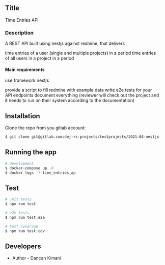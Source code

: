 ## Title

Time Entries API

### Description

A REST API built using nestjs against redmine, that delivers

time entries of a user (single and multiple projects) in a period
time entries of all users in a project in a period

#### Main requirements

use framework nestjs

provide a script to fill redmine with example data
write e2e tests for your API endpoints
document everything (reviewer will check out the project and it needs to run on their system according to the documentation)

## Installation

Clone the repo from you gitlab account:

```bash
$ git clone git@gitlab.com:dej-rs-projects/testprojects/2021-04-nestjs-dancan-kimani.git
```

## Running the app

```bash
# development
$ docker-compose up -d
$ docker logs -f time_entries_ap
```

## Test

```bash
# unit tests
$ npm run test

# e2e tests
$ npm run test:e2e

# test coverage
$ npm run test:cov
```

## Developers

- Author - Dancan Kimani
